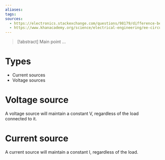 ```yaml
---
aliases: 
tags: 
sources:
  - https://electronics.stackexchange.com/questions/98179/difference-between-voltage-source-and-current-source
  - https://www.khanacademy.org/science/electrical-engineering/ee-circuit-analysis-topic/circuit-elements/v/ee-ideal-sources
---
```

> [!abstract] Main point
> ...

# Types
- Current sources
- Voltage sources


# Voltage source
A voltage source will maintain a constant V, regardless of the load connected to it.

# Current source
A current source will maintain a constant I, regardless of the load.
